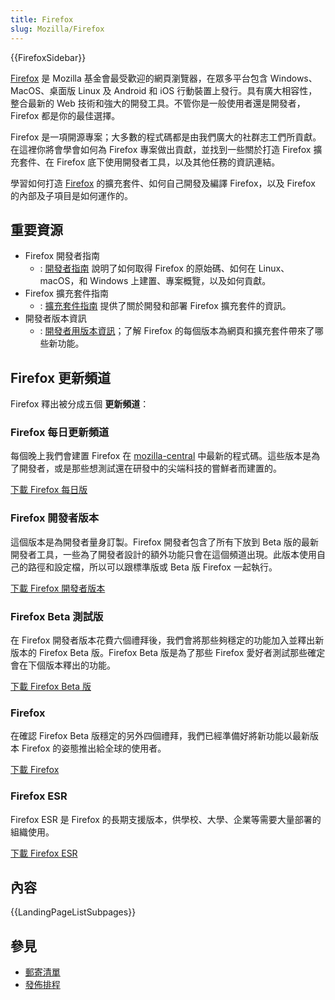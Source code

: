 ```yaml
---
title: Firefox
slug: Mozilla/Firefox
---
```


{{FirefoxSidebar}}

[Firefox](https://www.mozilla.org/firefox/) 是 Mozilla 基金會最受歡迎的網頁瀏覽器，在眾多平台包含 Windows、MacOS、桌面版 Linux 及 Android 和 iOS 行動裝置上發行。具有廣大相容性，整合最新的 Web 技術和強大的開發工具。不管你是一般使用者還是開發者，Firefox 都是你的最佳選擇。

Firefox 是一項開源專案；大多數的程式碼都是由我們廣大的社群志工們所貢獻。在這裡你將會學會如何為 Firefox 專案做出貢獻，並找到一些關於打造 Firefox 擴充套件、在 Firefox 底下使用開發者工具，以及其他任務的資訊連結。

學習如何打造 [Firefox](https://www.mozilla.org/firefox/) 的擴充套件、如何自己開發及編譯 Firefox，以及 Firefox 的內部及子項目是如何運作的。

## 重要資源

- Firefox 開發者指南
  - : [開發者指南](https://firefox-source-docs.mozilla.org/contributing/index.html) 說明了如何取得 Firefox 的原始碼、如何在 Linux、macOS，和 Windows 上建置、專案概覽，以及如何貢獻。
- Firefox 擴充套件指南
  - : [擴充套件指南](/zh-TW/docs/Mozilla/Add-ons) 提供了關於開發和部署 Firefox 擴充套件的資訊。
- 開發者版本資訊
  - : [開發者用版本資訊](/zh-TW/docs/Mozilla/Firefox/Releases)；了解 Firefox 的每個版本為網頁和擴充套件帶來了哪些新功能。

## Firefox 更新頻道

Firefox 釋出被分成五個 **更新頻道**：

### Firefox 每日更新頻道

每個晚上我們會建置 Firefox 在 [mozilla-central](https://hg.mozilla.org/mozilla-central/) 中最新的程式碼。這些版本是為了開發者，或是那些想測試還在研發中的尖端科技的嘗鮮者而建置的。

[下載 Firefox 每日版](https://www.mozilla.org/firefox/channel/desktop/#nightly)

### Firefox 開發者版本

這個版本是為開發者量身訂製。Firefox 開發者包含了所有下放到 Beta 版的最新開發者工具，一些為了開發者設計的額外功能只會在這個頻道出現。此版本使用自己的路徑和設定檔，所以可以跟標準版或 Beta 版 Firefox 一起執行。

[下載 Firefox 開發者版本](https://www.mozilla.org/firefox/developer/)

### Firefox Beta 測試版

在 Firefox 開發者版本花費六個禮拜後，我們會將那些夠穩定的功能加入並釋出新版本的 Firefox Beta 版。Firefox Beta 版是為了那些 Firefox 愛好者測試那些確定會在下個版本釋出的功能。

[下載 Firefox Beta 版](https://www.mozilla.org/firefox/channel/#beta)

### Firefox

在確認 Firefox Beta 版穩定的另外四個禮拜，我們已經準備好將新功能以最新版本 Firefox 的姿態推出給全球的使用者。

[下載 Firefox](https://www.mozilla.org/firefox/new/)

### Firefox ESR

Firefox ESR 是 Firefox 的長期支援版本，供學校、大學、企業等需要大量部署的組織使用。

[下載 Firefox ESR](https://www.mozilla.org/firefox/all/#product-desktop-esr)

## 內容

{{LandingPageListSubpages}}

## 參見

- [郵寄清單](https://groups.google.com/a/mozilla.org/g/firefox-dev)
- [發佈排程](https://wiki.mozilla.org/Release_Management/Calendar)
